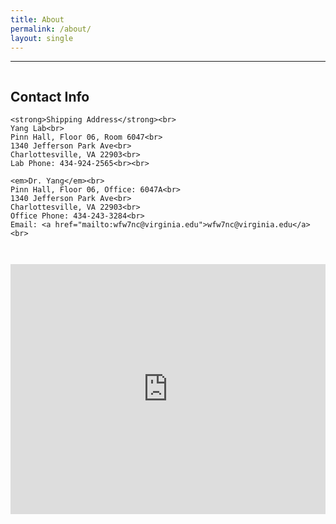 ```yaml
---
title: About
permalink: /about/
layout: single
---
```


<hr>

<div style="display: flex; flex-wrap: wrap; gap: 2em; align-items: flex-start;">

  <!-- Left: Contact Info -->
  <div style="flex: 1; min-width: 300px; max-width: 500px;">
    <h2>Contact Info</h2>

    <strong>Shipping Address</strong><br>
    Yang Lab<br>
    Pinn Hall, Floor 06, Room 6047<br>
    1340 Jefferson Park Ave<br>
    Charlottesville, VA 22903<br>
    Lab Phone: 434-924-2565<br><br>

    <em>Dr. Yang</em><br>
    Pinn Hall, Floor 06, Office: 6047A<br>
    1340 Jefferson Park Ave<br>
    Charlottesville, VA 22903<br>
    Office Phone: 434-243-3284<br>
    Email: <a href="mailto:wfw7nc@virginia.edu">wfw7nc@virginia.edu</a><br>
  </div>

  <!-- Right: Embedded Google Map -->
  <div style="flex: 1; min-width: 300px;">
    <iframe
  src="https://www.google.com/maps/embed?pb=!1m18!1m12!1m3!1d3120.631251697015!2d-78.50316138465524!3d38.032158079711816!2m3!1f0!2f0!3f0!3m2!1i1024!2i768!4f13.1!3m3!1m2!1s0x89b3860e6f4ff2d3%3A0x9645b0147090b3b2!2sPinn%20Hall%2C%201340%20Jefferson%20Park%20Ave%2C%20Charlottesville%2C%20VA%2022903!5e0!3m2!1sen!2sus!4v1715701935730!5m2!1sen!2sus"
  width="100%"
  height="400"
  style="border:0;"
  allowfullscreen=""
  loading="lazy"
  referrerpolicy="no-referrer-when-downgrade">
</iframe>

